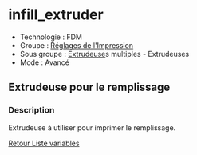 # infill_extruder

* Technologie : FDM
* Groupe : [Réglages de l'Impression](../print_settings/print_settings.md)
* Sous groupe : [Extrudeuse](../printer_settings/printer_settings.md#extrudeuse)s multiples - Extrudeuses
* Mode : Avancé

## Extrudeuse pour le remplissage

### Description

Extrudeuse à utiliser pour imprimer le remplissage.

[Retour Liste variables](variable_list.md)